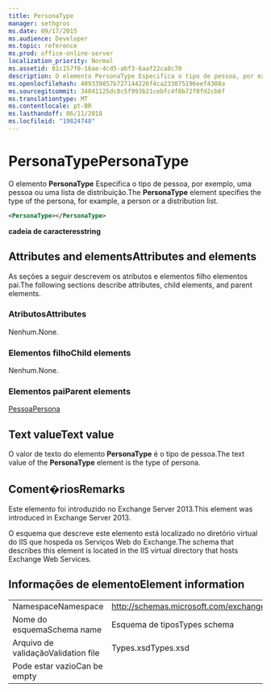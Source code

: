 ```yaml
---
title: PersonaType
manager: sethgros
ms.date: 09/17/2015
ms.audience: Developer
ms.topic: reference
ms.prod: office-online-server
localization_priority: Normal
ms.assetid: 81c157f0-16ae-4cd5-abf3-6aaf22ca8c70
description: O elemento PersonaType Especifica o tipo de pessoa, por exemplo, uma pessoa ou uma lista de distribuição.
ms.openlocfilehash: 409339857b727144226f4ca233075196eef4308a
ms.sourcegitcommit: 34041125dc8c5f993b21cebfc4f8b72f0fd2cb6f
ms.translationtype: MT
ms.contentlocale: pt-BR
ms.lasthandoff: 06/11/2018
ms.locfileid: "19824748"
---
```

# <a name="personatype"></a><span data-ttu-id="adcd7-103">PersonaType</span><span class="sxs-lookup"><span data-stu-id="adcd7-103">PersonaType</span></span>

<span data-ttu-id="adcd7-104">O elemento **PersonaType** Especifica o tipo de pessoa, por exemplo, uma pessoa ou uma lista de distribuição.</span><span class="sxs-lookup"><span data-stu-id="adcd7-104">The **PersonaType** element specifies the type of the persona, for example, a person or a distribution list.</span></span> 
  
```XML
<PersonaType></PersonaType>
```

 <span data-ttu-id="adcd7-105">**cadeia de caracteres**</span><span class="sxs-lookup"><span data-stu-id="adcd7-105">**string**</span></span>
## <a name="attributes-and-elements"></a><span data-ttu-id="adcd7-106">Attributes and elements</span><span class="sxs-lookup"><span data-stu-id="adcd7-106">Attributes and elements</span></span>

<span data-ttu-id="adcd7-107">As seções a seguir descrevem os atributos e elementos filho elementos pai.</span><span class="sxs-lookup"><span data-stu-id="adcd7-107">The following sections describe attributes, child elements, and parent elements.</span></span>
  
### <a name="attributes"></a><span data-ttu-id="adcd7-108">Atributos</span><span class="sxs-lookup"><span data-stu-id="adcd7-108">Attributes</span></span>

<span data-ttu-id="adcd7-109">Nenhum.</span><span class="sxs-lookup"><span data-stu-id="adcd7-109">None.</span></span>
  
### <a name="child-elements"></a><span data-ttu-id="adcd7-110">Elementos filho</span><span class="sxs-lookup"><span data-stu-id="adcd7-110">Child elements</span></span>

<span data-ttu-id="adcd7-111">Nenhum.</span><span class="sxs-lookup"><span data-stu-id="adcd7-111">None.</span></span>
  
### <a name="parent-elements"></a><span data-ttu-id="adcd7-112">Elementos pai</span><span class="sxs-lookup"><span data-stu-id="adcd7-112">Parent elements</span></span>

[<span data-ttu-id="adcd7-113">Pessoa</span><span class="sxs-lookup"><span data-stu-id="adcd7-113">Persona</span></span>](persona.md)
  
## <a name="text-value"></a><span data-ttu-id="adcd7-114">Text value</span><span class="sxs-lookup"><span data-stu-id="adcd7-114">Text value</span></span>

<span data-ttu-id="adcd7-115">O valor de texto do elemento **PersonaType** é o tipo de pessoa.</span><span class="sxs-lookup"><span data-stu-id="adcd7-115">The text value of the **PersonaType** element is the type of persona.</span></span> 
  
## <a name="remarks"></a><span data-ttu-id="adcd7-116">Coment�rios</span><span class="sxs-lookup"><span data-stu-id="adcd7-116">Remarks</span></span>

<span data-ttu-id="adcd7-117">Este elemento foi introduzido no Exchange Server 2013.</span><span class="sxs-lookup"><span data-stu-id="adcd7-117">This element was introduced in Exchange Server 2013.</span></span>
  
<span data-ttu-id="adcd7-118">O esquema que descreve este elemento está localizado no diretório virtual do IIS que hospeda os Serviços Web do Exchange.</span><span class="sxs-lookup"><span data-stu-id="adcd7-118">The schema that describes this element is located in the IIS virtual directory that hosts Exchange Web Services.</span></span>
  
## <a name="element-information"></a><span data-ttu-id="adcd7-119">Informações de elemento</span><span class="sxs-lookup"><span data-stu-id="adcd7-119">Element information</span></span>

|||
|:-----|:-----|
|<span data-ttu-id="adcd7-120">Namespace</span><span class="sxs-lookup"><span data-stu-id="adcd7-120">Namespace</span></span>  <br/> |http://schemas.microsoft.com/exchange/services/2006/types  <br/> |
|<span data-ttu-id="adcd7-121">Nome do esquema</span><span class="sxs-lookup"><span data-stu-id="adcd7-121">Schema name</span></span>  <br/> |<span data-ttu-id="adcd7-122">Esquema de tipos</span><span class="sxs-lookup"><span data-stu-id="adcd7-122">Types schema</span></span>  <br/> |
|<span data-ttu-id="adcd7-123">Arquivo de validação</span><span class="sxs-lookup"><span data-stu-id="adcd7-123">Validation file</span></span>  <br/> |<span data-ttu-id="adcd7-124">Types.xsd</span><span class="sxs-lookup"><span data-stu-id="adcd7-124">Types.xsd</span></span>  <br/> |
|<span data-ttu-id="adcd7-125">Pode estar vazio</span><span class="sxs-lookup"><span data-stu-id="adcd7-125">Can be empty</span></span>  <br/> ||
   

